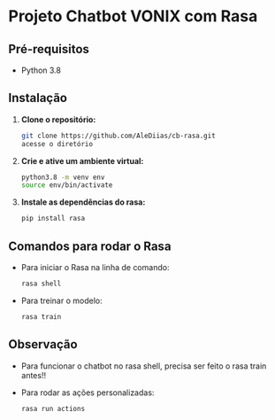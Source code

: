 
# Projeto Chatbot VONIX com Rasa

## Pré-requisitos

- Python 3.8

## Instalação

1. **Clone o repositório:**

   ```bash
   git clone https://github.com/AleDiias/cb-rasa.git
   acesse o diretório
   ```

2. **Crie e ative um ambiente virtual:**

   ```bash
   python3.8 -m venv env
   source env/bin/activate
   ```

3. **Instale as dependências do rasa:**

   ```bash
   pip install rasa
   ```

## Comandos para rodar o Rasa

- Para iniciar o Rasa na linha de comando:

  ```bash
  rasa shell
  ```

- Para treinar o modelo:

  ```bash
  rasa train
  ```

## Observação
- Para funcionar o chatbot no rasa shell, precisa ser feito o rasa train antes!!

- Para rodar as ações personalizadas:

  ```bash
  rasa run actions
  ```
